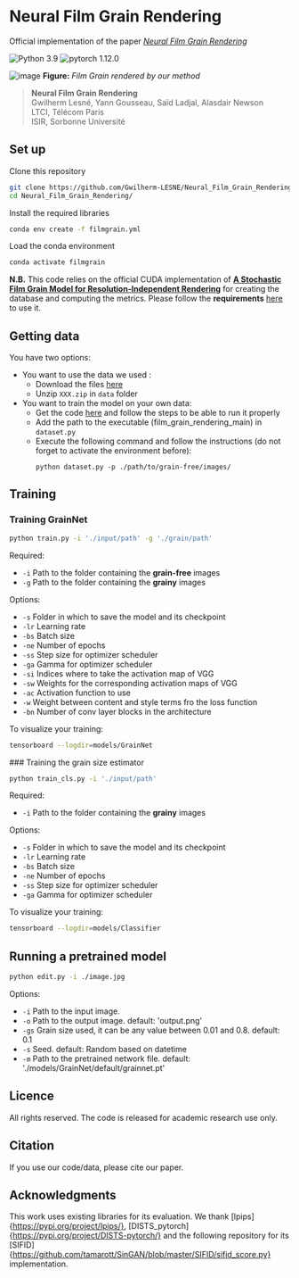 # Neural Film Grain Rendering

Official implementation of the paper [*Neural Film Grain Rendering*](https://hal.science/hal-04667141)

![Python 3.9](https://img.shields.io/badge/Python-3.9-yellow.svg)
![pytorch 1.12.0](https://img.shields.io/badge/Pytorch-1.12.0-blue.svg)

![image](./images/teaser.png)
**Figure:** *Film Grain rendered by our method*

> **Neural Film Grain Rendering** <br>
>  Gwilherm Lesné, Yann Gousseau, Saïd Ladjal, Alasdair Newson <br>
>  LTCI, Télécom Paris <br>
>  ISIR, Sorbonne Université <br>

## Set up

Clone this repository
```bash
git clone https://github.com/Gwilherm-LESNE/Neural_Film_Grain_Rendering.git
cd Neural_Film_Grain_Rendering/
```

Install the required libraries
```bash
conda env create -f filmgrain.yml
```

Load the conda environment
```bash
conda activate filmgrain
```
**N.B.** This code relies on the official CUDA implementation of [**A Stochastic Film Grain Model for Resolution‐Independent Rendering**](https://onlinelibrary.wiley.com/doi/10.1111/cgf.13159) for creating the database and computing the metrics. Please follow the **requirements** [here](https://github.com/alasdairnewson/film_grain_rendering_gpu) to use it.

## Getting data

You have two options: 
- You want to use the data we used :
  - Download the files [here](XXX)
  - Unzip `XXX.zip` in `data` folder
- You want to train the model on your own data:
  - Get the code [here](https://github.com/alasdairnewson/film_grain_rendering_gpu) and follow the steps to be able to run it properly
  - Add the path to the executable (film_grain_rendering_main) in `dataset.py`
  - Execute the following command and follow the instructions (do not forget to activate the environment before):
    ```
    python dataset.py -p ./path/to/grain-free/images/
    ```

## Training

### Training GrainNet

```bash
python train.py -i './input/path' -g './grain/path'
```
Required:
  - `-i` Path to the folder containing the **grain-free** images
  - `-g` Path to the folder containing the **grainy** images

Options:
  - `-s` Folder in which to save the model and its checkpoint
  - `-lr` Learning rate
  - `-bs` Batch size
  - `-ne` Number of epochs
  - `-ss` Step size for optimizer scheduler
  - `-ga` Gamma for optimizer scheduler
  - `-si` Indices where to take the activation map of VGG
  - `-sw` Weights for the corresponding activation maps of VGG
  - `-ac` Activation function to use
  - `-w` Weight between content and style terms fro the loss function
  - `-bn` Number of conv layer blocks in the architecture

To visualize your training:
```bash
tensorboard --logdir=models/GrainNet
```

### Training the grain size estimator

```bash
python train_cls.py -i './input/path'
```
Required:
  - `-i` Path to the folder containing the **grainy** images

Options:
  - `-s` Folder in which to save the model and its checkpoint
  - `-lr` Learning rate
  - `-bs` Batch size
  - `-ne` Number of epochs
  - `-ss` Step size for optimizer scheduler
  - `-ga` Gamma for optimizer scheduler

To visualize your training:
```bash
tensorboard --logdir=models/Classifier
```

## Running a pretrained model

```bash
python edit.py -i ./image.jpg
```
Options:
  - `-i` Path to the input image.
  - `-o` Path to the output image. default: 'output.png'
  - `-gs` Grain size used, it can be any value between 0.01 and 0.8. default: 0.1
  - `-s` Seed. default: Random based on datetime
  - `-m` Path to the pretrained network file. default: './models/GrainNet/default/grainnet.pt'

## Licence

All rights reserved. The code is released for academic research use only.

## Citation

If you use our code/data, please cite our paper.

## Acknowledgments

This work uses existing libraries for its evaluation.
We thank [lpips]{https://pypi.org/project/lpips/}, [DISTS_pytorch]{https://pypi.org/project/DISTS-pytorch/} and the following repository for its [SIFID]{https://github.com/tamarott/SinGAN/blob/master/SIFID/sifid_score.py} implementation.
